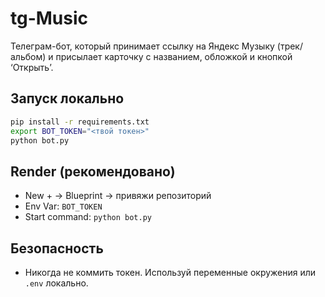# tg-Music

Телеграм-бот, который принимает ссылку на Яндекс Музыку (трек/альбом) и присылает карточку с названием, обложкой и кнопкой ‘Открыть’.

## Запуск локально
```bash
pip install -r requirements.txt
export BOT_TOKEN="<твой токен>"
python bot.py
```

## Render (рекомендовано)
- New + → Blueprint → привяжи репозиторий
- Env Var: `BOT_TOKEN`
- Start command: `python bot.py`

## Безопасность
- Никогда не коммить токен. Используй переменные окружения или `.env` локально.
